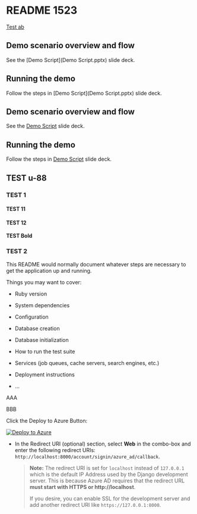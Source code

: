 # README 1523

[Test ab](Deply.pptx)

## Demo scenario overview and flow

See the [Demo Script](Demo Script.pptx) slide deck.

## Running the demo

Follow the steps in [Demo Script](Demo Script.pptx) slide deck.


## Demo scenario overview and flow

See the [Demo Script](Demo%20Script.pptx) slide deck.

## Running the demo

Follow the steps in [Demo Script](Demo%20Script.pptx) slide deck.


## TEST  u-88

### TEST 1

#### TEST 11

#### TEST 12

**TEST Bold**

### TEST 2



This README would normally document whatever steps are necessary to get the
application up and running.

Things you may want to cover:

* Ruby version

* System dependencies

* Configuration

* Database creation

* Database initialization

* How to run the test suite

* Services (job queues, cache servers, search engines, etc.)

* Deployment instructions

* ...


AAA

BBB


Click the Deploy to Azure Button:

   [![Deploy to Azure](http://azuredeploy.net/deploybutton.png)](https://portal.azure.com/#create/Microsoft.Template/uri/https%3A%2F%2Fraw.githubusercontent.com%2FTylerLu%2FEDUGraphAPI-Ruby%2Fmaster%2Fazuredeploy.json)
   
   
   - In the Redirect URI (optional) section, select **Web** in the combo-box and enter the following redirect URIs: `http://localhost:8000/account/signin/azure_ad/callback`.

     > **Note:** The redirect URI is set for `localhost` instead of `127.0.0.1` which is the default IP Address used by the Django development server. This is because Azure AD requires that the redirect URL **must start with HTTPS or http://localhost**.
     >
     > If you desire, you can enable SSL for the development server and add another redirect URI like `https://127.0.0.1:8000`.
